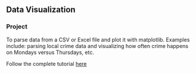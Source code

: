 ## Data Visualization

### Project
To parse data from a CSV or Excel file and plot it with matplotlib. Examples include: parsing local crime data and visualizing how often crime happens on Mondays versus Thursdays, etc.

Follow the complete tutorial [here](http://newcoder.io/dataviz)
